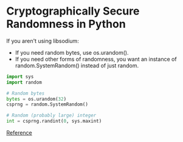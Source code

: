 # Cryptographically Secure Randomness in Python

If you aren't using libsodium:
* If you need random bytes, use os.urandom().
* If you need other forms of randomness, you want an instance of random.SystemRandom() instead of just random.

```python
import sys
import random

# Random bytes
bytes = os.urandom(32)
csprng = random.SystemRandom()

# Random (probably large) integer
int = csprng.randint(0, sys.maxint)
```

[Reference](https://paragonie.com/blog/2016/05/how-generate-secure-random-numbers-in-various-programming-languages)

